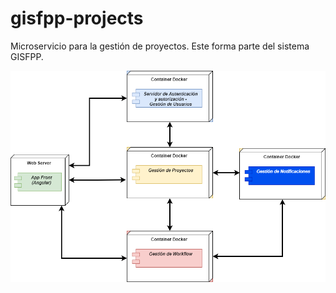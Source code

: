 # gisfpp-projects
Microservicio para la gestión de proyectos. Este forma parte del sistema GISFPP.

![Aquí la descripción de la imagen por si no carga](https://github.com/Tesina-JLD-FI-PM-UNPSJB/gisfpp-projects/blob/main/Arq_Gisfpp_v2.drawio.png)
